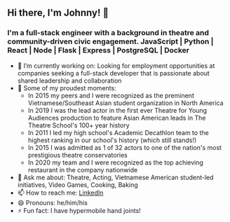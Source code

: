 ## Hi there, I'm Johnny! 👋
### I'm a full-stack engineer with a background in theatre and community-driven civic engagement. JavaScript | Python | React | Node | Flask | Express | PostgreSQL | Docker


<!--
**TranJohnny/TranJohnny** is a ✨ _special_ ✨ repository because its `README.md` (this file) appears on your GitHub profile.
-->

- 🔭 I’m currently working on: Looking for employment opportunities at companies seeking a full-stack developer that is passionate about shared leadership and collaboration  
- 🌱 Some of my proudest moments:
  - In 2015 my peers and I were recognized as the preminent Vietnamese/Southeast Asian student organization in North America
  - In 2019 I was the lead actor in the first ever Theatre for Young Audiences production to feature Asian American leads in The Theatre School's 100+ year history
  - In 2011 I led my high school's Academic Decathlon team to the highest ranking in our school's history (which still stands!)
  - In 2015 I was admitted as 1 of 32 actors to one of the nation's most prestigious theatre conservatories
  - In 2020 my team and I were recognized as the top achieving restaurant in the company nationwide
- 💬 Ask me about: Theatre, Acting, Vietnamese American student-led initiatives, Video Games, Cooking, Baking
- 📫 How to reach me: [LinkedIn]
- 😄 Pronouns: he/him/his
- ⚡ Fun fact: I have hypermobile hand joints!

[LinkedIn]: https://www.linkedin.com/in/thejohnnytran/
